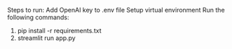 Steps to run: 
Add OpenAI key to .env file
Setup virtual environment
Run the following commands:
1) pip install -r requirements.txt
2) streamlit run app.py
